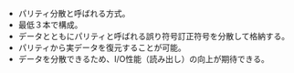 - パリティ分散と呼ばれる方式。
- 最低３本で構成。
- データとともにパリティと呼ばれる誤り符号訂正符号を分散して格納する。
- パリティから実データを復元することが可能。
- データを分散できるため、I/O性能（読み出し）の向上が期待できる。